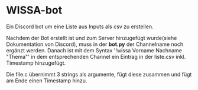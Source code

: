 # WISSA-bot
Ein Discord bot um eine Liste aus Inputs als csv zu erstellen.

Nachdem der Bot erstellt ist und zum Server hinzugefügt wurde(siehe Dokumentation von Discord), muss in der <b>bot.py</b> der Channelname noch ergänzt werden.
Danach ist mit dem Syntax '!wissa Vorname Nachname "Thema"' in dem entsprechenden Channel ein Eintrag in der liste.csv inkl. Timestamp hinzugefügt.

Die file.c übernimmt 3 strings als argumente, fügt diese zusammen und fügt am Ende einen Timestamp hinzu.
